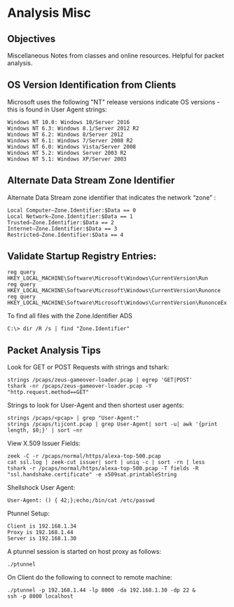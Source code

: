 # Analysis Misc

## Objectives

Miscellaneous Notes from classes and online resources. Helpful for packet analysis.

## OS Version Identification from Clients

Microsoft uses the following "NT" release versions indicate OS versions - this is found in User Agent strings:

```text
Windows NT 10.0: Windows 10/Server 2016
Windows NT 6.3: Windows 8.1/Server 2012 R2
Windows NT 6.2: Windows 8/Server 2012
Windows NT 6.1: Windows 7/Server 2008 R2
Windows NT 6.0: Windows Vista/Server 2008
Windows NT 5.2: Windows Server 2003 R2
Windows NT 5.1: Windows XP/Server 2003
```

## Alternate Data Stream Zone Identifier

Alternate Data Stream zone identifier that indicates the network “zone” :

```text
Local Computer—Zone.Identifier:$Data == 0
Local Network—Zone.Identifier:$Data == 1
Trusted—Zone.Identifier:$Data == 2
Internet—Zone.Identifier:$Data == 3
Restricted—Zone.Identifier:$Data == 4
```

## Validate Startup Registry Entries:

```text
reg query HKEY_LOCAL_MACHINE\Software\Microsoft\Windows\CurrentVersion\Run
reg query HKEY_LOCAL_MACHINE\Software\Microsoft\Windows\CurrentVersion\Runonce
reg query HKEY_LOCAL_MACHINE\Software\Microsoft\Windows\CurrentVersion\RunonceEx
```

To find all files with the Zone.Identifier ADS

```text
C:\> dir /R /s | find "Zone.Identifier"
```

## Packet Analysis Tips

Look for GET or POST Requests with strings and tshark:

```text
strings /pcaps/zeus-gameover-loader.pcap | egrep 'GET|POST'
tshark -nr /pcaps/zeus-gameover-loader.pcap -Y "http.request.method==GET"
```

Strings to look for User-Agent and then shortest user agents:

```text
strings /pcaps/<pcap> | grep "User-Agent:"
strings /pcaps/tijcont.pcap | grep User-Agent| sort -u| awk '{print length, $0;}' | sort –nr
```

View X.509 Issuer Fields:

```text
zeek -C -r /pcaps/normal/https/alexa-top-500.pcap
cat ssl.log | zeek-cut issuer| sort | uniq -c | sort -rn | less
tshark -r /pcaps/normal/https/alexa-top-500.pcap -T fields -R "ssl.handshake.certificate" -e x509sat.printableString
```

Shellshock User Agent:

```text
User-Agent: () { 42;};echo;/bin/cat /etc/passwd
```

Ptunnel Setup:

```text
Client is 192.168.1.34
Proxy is 192.168.1.44
Server is 192.168.1.30
```

A ptunnel session is started on host proxy as follows:

```text
./ptunnel
```

On Client do the following to connect to remote machine:

```text
./ptunnel -p 192.168.1.44 -lp 8000 -da 192.168.1.30 -dp 22 &
ssh -p 8000 localhost
```

